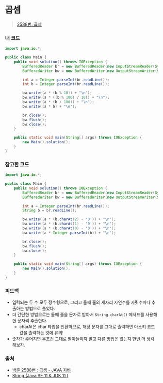 # 곱셈

> [2588번: 곱셈](https://www.acmicpc.net/problem/2588)

### 내 코드

```java
import java.io.*;

public class Main {
    public void solution() throws IOException {
        BufferedReader br = new BufferedReader(new InputStreamReader(System.in));
        BufferedWriter bw = new BufferedWriter(new OutputStreamWriter(System.out));

        int a = Integer.parseInt(br.readLine());
        int b = Integer.parseInt(br.readLine());

        bw.write((a * (b % 10)) + "\n");
        bw.write((a * ((b % 100) / 10)) + "\n");
        bw.write((a * (b / 100)) + "\n");
        bw.write((a * b) + "\n");

        br.close();
        bw.flush();
        bw.close();
    }

    public static void main(String[] args) throws IOException {
        new Main().solution();
    }
}
```

### 참고한 코드

```java
import java.io.*;

public class Main {
    public void solution() throws IOException {
        BufferedReader br = new BufferedReader(new InputStreamReader(System.in));
        BufferedWriter bw = new BufferedWriter(new OutputStreamWriter(System.out));

        int a = Integer.parseInt(br.readLine());
        String b = br.readLine();

        bw.write((a * (b.charAt(2) - '0')) + "\n");
        bw.write((a * (b.charAt(1) - '0')) + "\n");
        bw.write((a * (b.charAt(0) - '0')) + "\n");
        bw.write((a * Integer.parseInt(b)) + "\n");

        br.close();
        bw.flush();
        bw.close();
    }

    public static void main(String[] args) throws IOException {
        new Main().solution();
    }
}
```

### 피드백

* 입력되는 두 수 모두 정수형으로, 그리고 둘째 줄의 세자리 자연수를 자릿수마다 추출하는 방법으로 풀었다.
* 더 간단한 방법으로는 둘째 줄을 문자로 받아서 `String.charAt()` 메서드를 사용해 한 문자씩 추출한다.
    * charAt은 char 타입을 반환하므로, 해당 문자를 그대로 출력하면 아스키 코드 값을 출력하는 것에 유의!
* 숫자가 주어지면 무조건 그대로 받아들이지 말고 다른 방법은 없는지 한번 더 생각해보자.

### 출처

* [백준 2588번 : 곱셈 - JAVA 자바](https://st-lab.tistory.com/20?category=827050)
* [String (Java SE 11 & JDK 11 )](https://docs.oracle.com/en/java/javase/11/docs/api/java.base/java/lang/String.html#charAt(int):~:text=1.6-,charAt,-public%C2%A0char%C2%A0charAt)